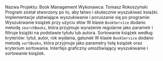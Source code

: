 Nazwa Projektu: Book Management
Wykonawca: Tomasz Rokoszyński
Program został stworzony po to, aby łatwo i skutecznie wyszukiwać ksiażki.
Implementacje ułatwiające wyszukiwanie i poruszanie się po programie:
Wyszukiwanie książek przy użyciu słów
    W klasie `BookService` dodano metodę `searchBooks`, która przyjmuje wyrażenie regularne jako parametr i filtruje książki na podstawie tytułu lub autora.
Sortowanie książek według kryteriów: tytuł, autor, rok wydania, gatunek
    W klasie `BookService` dodano metodę `sortBooks`, która przyjmuje jako parametry listę książek oraz kryterium sortowania.
Interfejs graficzny umożliwiający wyszukiwanie i sortowanie książek.    